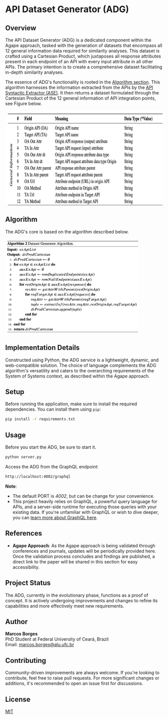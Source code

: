 # API Dataset Generator (ADG)

## Overview

The API Dataset Generator (ADG) is a dedicated component within the Agape approach, tasked with the generation of datasets that encompass all 12 general information data required for similarity analyses. This dataset is crafted using a Cartesian Product, which juxtaposes all response attributes present in each endpoint of an API with every input attribute in all other APIs. The primary intention is to create a comprehensive dataset facilitating in-depth similarity analyses.

The essence of ADG's functionality is rooted in the [Algorithm section](#Algorithm). This algorithm harnesses the information extracted from the APIs by the [API Syntactic Extractor (ASE)](https://github.com/marcosborges1/api-syntactic-extractor-service). It then returns a dataset formulated through the Cartesian Product of the 12 general information of API integration points, see Figure below.

<img src="/images/general_information_api_integration_points.png" height="300"/>

## Algorithm

The ADG's core is based on the algorithm described below.

<img src="/images/adg_algorithm.png" height="300"/>

## Implementation Details

Constructed using Python, the ADG service is a lightweight, dynamic, and web-compatible solution. The choice of language complements the ADG algorithm's versatility and caters to the overarching requirements of the System of Systems context, as described within the Agape approach.

## Setup

Before running the application, make sure to install the required dependencies. You can install them using `pip`:

```bash
pip install -r requirements.txt
```

## Usage

Before you start the ADG, be sure to start it.

```bash
python server.py
```

Access the ADG from the GraphQL endpoint:

```bash
http://localhost:4002/graphql
```

**Note**:

- The default PORT is _4002_, but can be change for your convenience.
- This project heavily relies on GraphQL, a powerful query language for APIs, and a server-side runtime for executing those queries with your existing data. If you're unfamiliar with GraphQL or wish to dive deeper, you can [learn more about GraphQL here](https://graphql.org/).

## References

- **Agape Approach**: As the Agape approach is being validated through conferences and journals, updates will be periodically provided here. Once the validation process concludes and findings are published, a direct link to the paper will be shared in this section for easy accessibility.

## Project Status

The ADG, currently in the evolutionary phase, functions as a proof of concept. It is actively undergoing improvements and changes to refine its capabilities and more effectively meet new requirements.

## Author

**Marcos Borges**  
PhD Student at Federal University of Ceará, Brazil  
Email: [marcos.borges@alu.ufc.br](mailto:marcos.borges@alu.ufc.br)

## Contributing

Community-driven improvements are always welcome. If you're looking to contribute, feel free to raise pull requests. For more significant changes or additions, it's recommended to open an issue first for discussions.

## License

[MIT](https://choosealicense.com/licenses/mit/)
